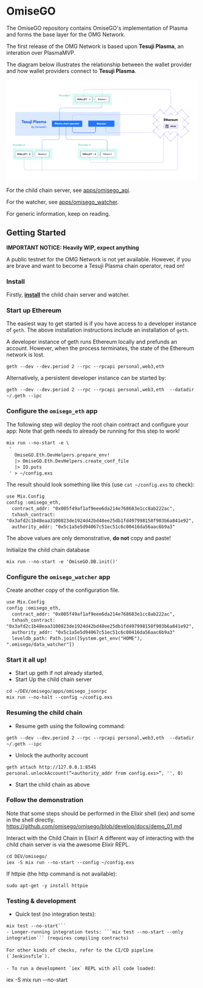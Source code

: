 # OmiseGO
The OmiseGO repository contains OmiseGO's implementation of Plasma and forms the base layer for the OMG Network.

The first release of the OMG Network is based upon **Tesuji Plasma**, an interation over PlasmaMVP.

The diagram below illustrates the relationship between the wallet provider and how wallet providers connect to **Tesuji Plasma**.

![eWallet server and OMG Network](assets/OMG-network-eWallet.jpg)

For the child chain server, see [apps/omisego_api](apps/omisego_api).

For the watcher, see [apps/omisego_watcher](apps/omisego_watcher).

For generic information, keep on reading.

## Getting Started
**IMPORTANT NOTICE: Heavily WIP, expect anything**

A public testnet for the OMG Network is not yet available. However, if you are brave and want to become a Tesuji Plasma chain operator, read on!

### Install
Firstly, **[install](docs/install.md)** the child chain server and watcher.

### Start up Ethereum
The easiest way to get started is if you have access to a developer instance of `geth`. The above installation instructions include an installation of `geth`.

A developer instance of geth runs Ethereum locally and prefunds an account. However, when the process terminates, the state of the Ethereum network is lost.

```
geth --dev --dev.period 2 --rpc --rpcapi personal,web3,eth
```

Alternatively, a persistent developer instance can be started by:
```
geth --dev --dev.period 2 --rpc --rpcapi personal,web3,eth  --datadir ~/.geth --ipc
```

### Configure the `omisego_eth` app

The following step will deploy the root chain contract and configure your app:
Note that geth needs to already be running for this step to work!
```
mix run --no-start -e \
 '
   OmiseGO.Eth.DevHelpers.prepare_env!
   |> OmiseGO.Eth.DevHelpers.create_conf_file
   |> IO.puts
 ' > ~/config.exs
```

The result should look something like this (use `cat ~/config.exs` to check):
```
use Mix.Config
config :omisego_eth,
  contract_addr: "0x005f49af1af9eee6da214e768683e1cc8ab222ac",
  txhash_contract: "0x3afd2c1b48eaa3100823de1924d42bd48ee25db1fd497998158f903b6a841e92",
  authority_addr: "0x5c1a5e5d94067c51ec51c6c00416da56aac6b9a3"
```
The above values are only demonstrative, **do not** copy and paste!

Initialize the child chain database
```
mix run --no-start -e 'OmiseGO.DB.init()'
```

### Configure the `omisego_watcher` app
Create another copy of the configuration file.

```
use Mix.Config
config :omisego_eth,
  contract_addr: "0x005f49af1af9eee6da214e768683e1cc8ab222ac",
  txhash_contract: "0x3afd2c1b48eaa3100823de1924d42bd48ee25db1fd497998158f903b6a841e92",
  authority_addr: "0x5c1a5e5d94067c51ec51c6c00416da56aac6b9a3"
  leveldb_path: Path.join([System.get_env("HOME"), ".omisego/data_watcher"])

```


### Start it all up!
* Start up geth if not already started.
* Start Up the child chain server
```
cd ~/DEV/omisego/apps/omisego_jsonrpc
mix run --no-halt --config ~/config.exs
```

### Resuming the child chain
* Resume geth using the following command:
```
geth --dev --dev.period 2 --rpc --rpcapi personal,web3,eth  --datadir ~/.geth --ipc
```

* Unlock the authority account
```
geth attach http://127.0.0.1:8545
personal.unlockAccount(“<authority_addr from config.exs>”, '', 0)
```

* Start the child chain as above

### Follow the demonstration
Note that some steps should be performed in the Elixir shell (iex) and some in the shell directly.
https://github.com/omisego/omisego/blob/develop/docs/demo_01.md

Interact with the Child Chain in Elixir!
A different way of interacting with the child chain server is via the awesome Elixir REPL.
```
cd DEV/omisego/
iex -S mix run --no-start --config ~/config.exs
```

If httpie (the http command is not available):
```
sudo apt-get -y install httpie
```

### Testing & development

- Quick test (no integration tests):
```
mix test --no-start```
- Longer-running integration tests: ```mix test --no-start --only integration``` (requires compiling contracts)

For other kinds of checks, refer to the CI/CD pipeline (`Jenkinsfile`).

- To run a development `iex` REPL with all code loaded:
```
iex -S mix run --no-start
```
